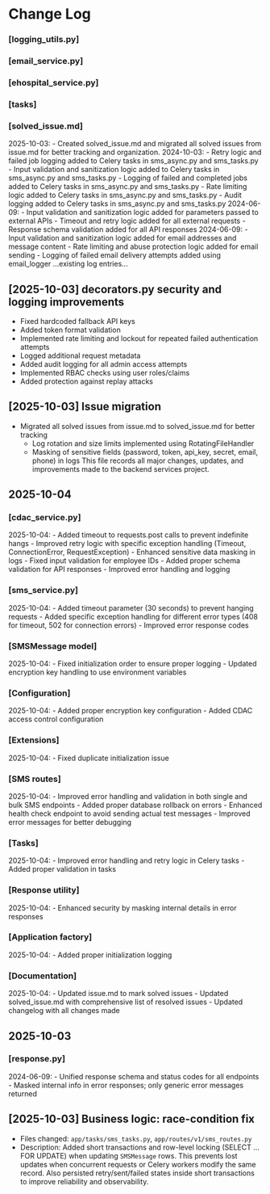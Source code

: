 # Change Log
### [logging_utils.py]
### [email_service.py]
### [ehospital_service.py]
### [tasks]
### [solved_issue.md]

2025-10-03:
	- Created solved_issue.md and migrated all solved issues from issue.md for better tracking and organization.
2024-10-03:
	- Retry logic and failed job logging added to Celery tasks in sms_async.py and sms_tasks.py
	- Input validation and sanitization logic added to Celery tasks in sms_async.py and sms_tasks.py
	- Logging of failed and completed jobs added to Celery tasks in sms_async.py and sms_tasks.py
	- Rate limiting logic added to Celery tasks in sms_async.py and sms_tasks.py
	- Audit logging added to Celery tasks in sms_async.py and sms_tasks.py
2024-06-09:
	- Input validation and sanitization logic added for parameters passed to external APIs
	- Timeout and retry logic added for all external requests
	- Response schema validation added for all API responses
2024-06-09:
	- Input validation and sanitization logic added for email addresses and message content
	- Rate limiting and abuse protection logic added for email sending
	- Logging of failed email delivery attempts added using email_logger
...existing log entries...

## [2025-10-03] decorators.py security and logging improvements
- Fixed hardcoded fallback API keys
- Added token format validation
- Implemented rate limiting and lockout for repeated failed authentication attempts
- Logged additional request metadata
- Added audit logging for all admin access attempts
- Implemented RBAC checks using user roles/claims
- Added protection against replay attacks

## [2025-10-03] Issue migration
- Migrated all solved issues from issue.md to solved_issue.md for better tracking
	- Log rotation and size limits implemented using RotatingFileHandler
	- Masking of sensitive fields (password, token, api_key, secret, email, phone) in logs
This file records all major changes, updates, and improvements made to the backend services project.

## 2025-10-04
### [cdac_service.py]

2025-10-04:
	- Added timeout to requests.post calls to prevent indefinite hangs
	- Improved retry logic with specific exception handling (Timeout, ConnectionError, RequestException)
	- Enhanced sensitive data masking in logs
	- Fixed input validation for employee IDs
	- Added proper schema validation for API responses
	- Improved error handling and logging

### [sms_service.py]

2025-10-04:
	- Added timeout parameter (30 seconds) to prevent hanging requests
	- Added specific exception handling for different error types (408 for timeout, 502 for connection errors)
	- Improved error response codes

### [SMSMessage model]

2025-10-04:
	- Fixed initialization order to ensure proper logging
	- Updated encryption key handling to use environment variables

### [Configuration]

2025-10-04:
	- Added proper encryption key configuration
	- Added CDAC access control configuration

### [Extensions]

2025-10-04:
	- Fixed duplicate initialization issue

### [SMS routes]

2025-10-04:
	- Improved error handling and validation in both single and bulk SMS endpoints
	- Added proper database rollback on errors
	- Enhanced health check endpoint to avoid sending actual test messages
	- Improved error messages for better debugging

### [Tasks]

2025-10-04:
	- Improved error handling and retry logic in Celery tasks
	- Added proper validation in tasks

### [Response utility]

2025-10-04:
	- Enhanced security by masking internal details in error responses

### [Application factory]

2025-10-04:
	- Added proper initialization logging

### [Documentation]

2025-10-04:
	- Updated issue.md to mark solved issues
	- Updated solved_issue.md with comprehensive list of resolved issues
	- Updated changelog with all changes made

## 2025-10-03
### [response.py]

2024-06-09:
	- Unified response schema and status codes for all endpoints
	- Masked internal info in error responses; only generic error messages returned

## [2025-10-03] Business logic: race-condition fix
- Files changed: `app/tasks/sms_tasks.py`, `app/routes/v1/sms_routes.py`
- Description: Added short transactions and row-level locking (SELECT ... FOR UPDATE) when updating `SMSMessage` rows. This prevents lost updates when concurrent requests or Celery workers modify the same record. Also persisted retry/sent/failed states inside short transactions to improve reliability and observability.
